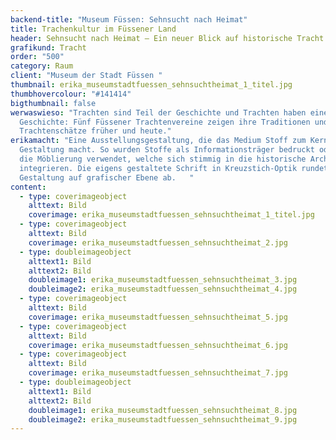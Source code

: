 ```yaml
---
backend-title: "Museum Füssen: Sehnsucht nach Heimat"
title: Trachenkultur im Füssener Land
header: Sehnsucht nach Heimat – Ein neuer Blick auf historische Tracht
grafikund: Tracht
order: "500"
category: Raum
client: "Museum der Stadt Füssen "
thumbnail: erika_museumstadtfuessen_sehnsuchtheimat_1_titel.jpg
thumbhovercolour: "#141414"
bigthumbnail: false
werwaswieso: "Trachten sind Teil der Geschichte und Trachten haben eine
  Geschichte: Fünf Füssener Trachtenvereine zeigen ihre Traditionen und
  Trachtenschätze früher und heute."
erikamacht: "Eine Ausstellungsgestaltung, die das Medium Stoff zum Kern der
  Gestaltung macht. So wurden Stoffe als Informationsträger bedruckt oder für
  die Möblierung verwendet, welche sich stimmig in die historische Architektur
  integrieren. Die eigens gestaltete Schrift in Kreuzstich-Optik rundet die
  Gestaltung auf grafischer Ebene ab.   "
content:
  - type: coverimageobject
    alttext: Bild
    coverimage: erika_museumstadtfuessen_sehnsuchtheimat_1_titel.jpg
  - type: coverimageobject
    alttext: Bild
    coverimage: erika_museumstadtfuessen_sehnsuchtheimat_2.jpg
  - type: doubleimageobject
    alttext1: Bild
    alttext2: Bild
    doubleimage1: erika_museumstadtfuessen_sehnsuchtheimat_3.jpg
    doubleimage2: erika_museumstadtfuessen_sehnsuchtheimat_4.jpg
  - type: coverimageobject
    alttext: Bild
    coverimage: erika_museumstadtfuessen_sehnsuchtheimat_5.jpg
  - type: coverimageobject
    alttext: Bild
    coverimage: erika_museumstadtfuessen_sehnsuchtheimat_6.jpg
  - type: coverimageobject
    alttext: Bild
    coverimage: erika_museumstadtfuessen_sehnsuchtheimat_7.jpg
  - type: doubleimageobject
    alttext1: Bild
    alttext2: Bild
    doubleimage1: erika_museumstadtfuessen_sehnsuchtheimat_8.jpg
    doubleimage2: erika_museumstadtfuessen_sehnsuchtheimat_9.jpg
---
```


